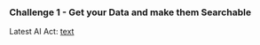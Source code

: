 ### Challenge 1 - Get your Data and make them Searchable

Latest AI Act: [text](https://eur-lex.europa.eu/legal-content/EN/TXT/?uri=OJ:L_202401689)